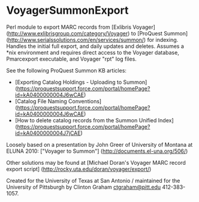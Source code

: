VoyagerSummonExport
===================

Perl module to export MARC records from [Exlibris Voyager] (http://www.exlibrisgroup.com/category/Voyager) to [ProQuest Summon] (http://www.serialssolutions.com/en/services/summon/) for indexing.  Handles the initial full export, and daily updates and deletes.  Assumes a *nix environment and requires direct access to the Voyager database, Pmarcexport executable, and Voyager "rpt" log files.

See the following ProQuest Summon KB articles:
* [Exporting Catalog Holdings - Uploading to Summon] (https://proquestsupport.force.com/portal/homePage?id=kA0400000004J6wCAE)
* [Catalog File Naming Conventions] (https://proquestsupport.force.com/portal/homePage?id=kA0400000004J6wCAE)
* [How to delete catalog records from the Summon Unified Index] (https://proquestsupport.force.com/portal/homePage?id=kA0400000004J7jCAE)

Loosely based on a presentation by John Greer of University of Montana at ELUNA 2010: ["Voyager to Summon"] (http://documents.el-una.org/506/)

Other solutions may be found at [Michael Doran's Voyager MARC record export script] (http://rocky.uta.edu/doran/voyager/export/)

Created for the University of Texas at San Antonio / maintained for the University of Pittsburgh by Clinton Graham <ctgraham@pitt.edu> 412-383-1057.
